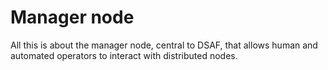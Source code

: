 # Manager node

All this is about the manager node, central to DSAF, that allows human and automated operators to interact with distributed nodes.
